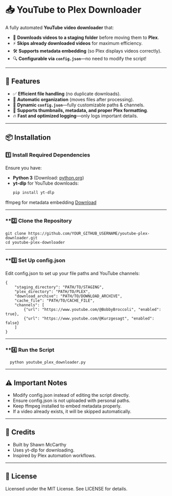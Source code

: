 # 📥 YouTube to Plex Downloader

A fully automated **YouTube video downloader** that:
- 📂 **Downloads videos to a staging folder** before moving them to **Plex**.
- ⚡ **Skips already downloaded videos** for maximum efficiency.
- 🛠️ **Supports metadata embedding** (so Plex displays videos correctly).
- 🔍 **Configurable via `config.json`**—no need to modify the script!

---

## 🚀 Features
- ✅ **Efficient file handling** (no duplicate downloads).
- 📂 **Automatic organization** (moves files after processing).
- 🔄 **Dynamic `config.json`**—fully customizable paths & channels.
- 🎯 **Supports thumbnails, metadata, and proper Plex formatting**.
- 🔥 **Fast and optimized logging**—only logs important details.

---

## 📦 Installation
### **1️⃣ Install Required Dependencies**
Ensure you have:
- **Python 3** (Download: [python.org](https://www.python.org/))
- **yt-dlp** for YouTube downloads:
  ```sh
  pip install yt-dlp
ffmpeg for metadata embedding [Download](https://ffmpeg.org/download.html)

---

### **2️⃣ Clone the Repository
    git clone https://github.com/YOUR_GITHUB_USERNAME/youtube-plex-downloader.git
    cd youtube-plex-downloader
---

### **3️⃣ Set Up config.json
Edit config.json to set up your file paths and YouTube channels:

    {
        "staging_directory": "PATH/TO/STAGING",
        "plex_directory": "PATH/TO/PLEX",
        "download_archive": "PATH/TO/DOWNLOAD_ARCHIVE",
        "cache_file": "PATH/TO/CACHE_FILE",
        "channels": [
            {"url": "https://www.youtube.com/@BobbyBroccoli", "enabled": true},
            {"url": "https://www.youtube.com/@Kurzgesagt", "enabled": false}
        ]
    }

---

### **4️⃣ Run the Script
      python youtube_plex_downloader.py

---

## ⚠️ Important Notes
- Modify config.json instead of editing the script directly.
- Ensure config.json is not uploaded with personal paths.
- Keep ffmpeg installed to embed metadata properly.
- If a video already exists, it will be skipped automatically.

---

## 🎉 Credits
- Built by Shawn McCarthy
- Uses yt-dlp for downloading.
- Inspired by Plex automation workflows.

---

## 📜 License
Licensed under the MIT License. See LICENSE for details.
